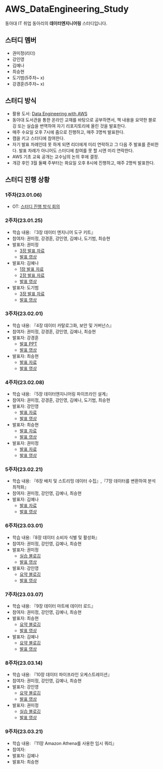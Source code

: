 # AWS_DataEngineering_Study
동아대 IT 취업 동아리의 **데이터엔지니어링** 스터디입니다.

## 스터디 멤버
- 권미정(리더)
- 강인영
- 김예나
- 최승현
- 도기범(5주차~ x)
- 강경훈(5주차~ x)

## 스터디 방식
- 활용 도서: [Data Engineering with AWS](https://product.kyobobook.co.kr/detail/S000060634854)
- 동아대 도서관을 통한 온라인 교재를 바탕으로 공부하면서, 책 내용을 요약한 블로깅 또는 실습을 번역하여 자기 리포지토리에 올린 것을 발표한다.
- 매주 수요일 오후 7시에 줌으로 진행하고, 매주 3명씩 발표한다.
- 캠을 키고 스터디에 참여한다.
- 자기 발표 차례인데 못 하게 되면 리더에게 미리 연락하고 그 다음 주 발표를 준비한다. 발표 차례가 아니어도 스터디에 참여를 못 할 시엔 미리 연락한다.
- AWS 기초 교육 공개는 교수님의 논의 후에 결정.
- 개강 후인 3월 둘째 주부터는 화요일 오후 8시에 진행하고, 매주 2명씩 발표한다.

## 스터디 진행 상황
### 1주차(23.01.06)
- OT: [스터디 진행 방식 회의](https://drive.google.com/file/d/1D7Zt6PdlbqKkKc656TbXmSCn6P4KsPuj/view?usp=sharing)

### 2주차(23.01.25) 
- 학습 내용: 『3장 데이터 엔지니어 도구 키트』
- 참여자: 권미정, 강경훈, 강인영, 김예나, 도기범, 최승현
- 발표자: 권미정
  - [3장 발표 자료](https://mjrecord.tistory.com/26)
  - [발표 영상](https://drive.google.com/file/d/1iQGNsYCW7vfhn9Ef0QEPw5F5OjuyEEWU/view?usp=sharing)
- 발표자: 김예나
  - [1장 발표 자료](https://yeneua.tistory.com/4)
  - [2장 발표 자료](https://yeneua.tistory.com/5)
  - [발표 영상](https://drive.google.com/file/d/1mSgz_OafpUgRUxlbyfB5h4sh3zmMkKoL/view?usp=sharing)
- 발표자: 도기범
  - [3장 발표 자료](https://ford.tistory.com/44)
  - [발표 영상](https://drive.google.com/file/d/1rGMGnFDqkhmXNZs5WcDxlFPq6cCg9cI3/view?usp=sharing)
  
### 3주차(23.02.01) 
- 학습 내용: 『4장 데이터 카탈로그화, 보안 및 거버넌스』
- 참여자: 권미정, 강경훈, 강인영, 김예나, 최승현
- 발표자: 강경훈
  - [발표 PPT](https://docs.google.com/presentation/d/10VvP0A4eoxAX5fUmRFUmKEjaeeIm6OqW/edit?usp=sharing&ouid=104296105098412198090&rtpof=true&sd=true)
  - [발표 영상](https://drive.google.com/file/d/1woWbK3u7rwt7zUhuQR6mpWFZilCytR1G/view?usp=sharing)
- 발표자: 최승현
  - [발표 자료](https://vulter3653.tistory.com/33)
  - [발표 영상](https://drive.google.com/file/d/134ZWNaY4RSPaVwJmdQvGJ7ZMWcO1Ltyg/view?usp=sharing)

### 4주차(23.02.08)
- 학습 내용: 『5장 데이터엔지니어링 파이프라인 설계』
- 참여자: 권미정, 강경훈, 강인영, 김예나, 도기범, 최승현
- 발표자: 강인영
  - [발표 자료](https://kio15978.tistory.com/92)
  - [발표 영상](https://drive.google.com/file/d/1wze81BSXmFRDy_lNYH7OCr7QtpNU3oLE/view?usp=sharing)
- 발표자: 최승현
  - [발표 자료](https://vulter3653.tistory.com/37)
  - [발표 영상](https://drive.google.com/file/d/1gI0YB6NBrQeTIDgUi9lWgLjhExLX2MO9/view?usp=sharing)
- 발표자: 권미정
  - [발표 자료](https://mjrecord.tistory.com/30)
  - [발표 영상](https://drive.google.com/file/d/1DmMTXnxzi4YHy1-nroXjDVq-G4DXI80y/view?usp=sharing)

### 5주차(23.02.21)
- 학습 내용: 『6장 배치 및 스트리밍 데이터 수집』,『7장 데이터를 변환하여 분석 최적화』
- 참여자: 권미정, 강인영, 김예나, 최승현
- 발표자: 김예나
  - [발표 자료](https://yeneua.tistory.com/9)
  - [발표 영상](https://drive.google.com/file/d/1dnro-N7ZKugunvtNLZ3zz13v7Zzw-jlb/view?usp=sharing)

### 6주차(23.03.01)
- 학습 내용:『8장 데이터 소비자 식별 및 활성화』
- 참여자: 권미정, 강인영, 김예나, 최승현
- 발표자: 권미정
  - [실습 블로깅](https://mjrecord.tistory.com/33)
  - [발표 영상](https://drive.google.com/file/d/10Cq4xGQO5Fb74-PL87cqSjP1YMyEN0f7/view?usp=sharing)
- 발표자: 강인영
  - [요약 블로깅](https://kio15978.tistory.com/95)
  - [발표 영상](https://drive.google.com/file/d/1o7nyUwMoNb2zsV9rNS-SAqLjuyNmU36f/view?usp=sharing)

### 7주차(23.03.07)
- 학습 내용: 『9장 데이터 마트에 데이터 로드』
- 참여자: 권미정, 강인영, 김예나, 최승현
- 발표자: 최승현
  - [요약 블로깅](https://vulter3653.tistory.com/42)
  - [발표 영상](https://drive.google.com/file/d/1mcVg_7KxPYWSNR_CQfRUT2y3GnBo7KaS/view?usp=sharing)
- 발표자: 김예나 
  - [요약 블로깅](https://yeneua.tistory.com/10)
  - [발표 영상](https://drive.google.com/file/d/1OqqOmpaBEuRhplK6Q_RuUKTUIEckk50N/view?usp=sharing)

### 8주차(23.03.14)
- 학습 내용: 『10장 데이터 파이프라인 오케스트레이션』
- 참여자: 권미정, 강인영, 김예나, 최승현
- 발표자: 강인영
  - [요약 블로깅](https://kio15978.tistory.com/96)
  - [발표 영상](https://drive.google.com/file/d/1mFEoVbM_fAq3j3B5q1PjKdd5IaCgifpC/view?usp=sharing)
- 발표자: 권미정
  - [실습 블로깅](https://mjrecord.tistory.com/34)
  - [발표 영상](https://drive.google.com/file/d/1IlHARxaiRHM-Gi5ZizURebREUZcyOOVN/view?usp=sharing)

### 9주차(23.03.21)
- 학습 내용: 『11장 Amazon Athena를 사용한 임시 쿼리』
- 참여자: 
- 발표자: 김예나
- 발표자: 최승현
